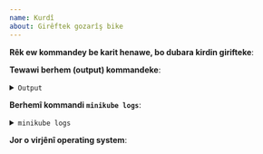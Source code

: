 ```yaml
---
name: Kurdî
about: Girêftek gozarîş bike
---
```

<!-- Tikaye lem qalîbe bo dorust kirdinî gozarîş kelk wer bigre, ta ewendey detwani zanyari zortirman pê bide. bo xêratirîn willam. gelêk sipas! -->

**Rêk ew kommandey be karit henawe, bo dubara kirdin girifteke**:

**Tewawi berhem (output) kommandeke**:
<details><summary><code>Output</code></summary><br><pre>


</pre></details>

**Berhemî kommandi `minikube logs`**:
<details><summary><code>minikube logs</code></summary><br><pre>


</pre></details>

**Jor o virjênî operating system**:
